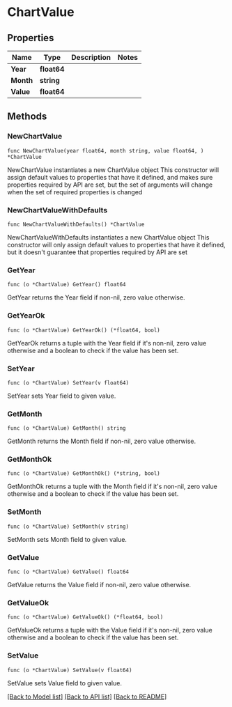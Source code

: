 # ChartValue

## Properties

Name | Type | Description | Notes
------------ | ------------- | ------------- | -------------
**Year** | **float64** |  | 
**Month** | **string** |  | 
**Value** | **float64** |  | 

## Methods

### NewChartValue

`func NewChartValue(year float64, month string, value float64, ) *ChartValue`

NewChartValue instantiates a new ChartValue object
This constructor will assign default values to properties that have it defined,
and makes sure properties required by API are set, but the set of arguments
will change when the set of required properties is changed

### NewChartValueWithDefaults

`func NewChartValueWithDefaults() *ChartValue`

NewChartValueWithDefaults instantiates a new ChartValue object
This constructor will only assign default values to properties that have it defined,
but it doesn't guarantee that properties required by API are set

### GetYear

`func (o *ChartValue) GetYear() float64`

GetYear returns the Year field if non-nil, zero value otherwise.

### GetYearOk

`func (o *ChartValue) GetYearOk() (*float64, bool)`

GetYearOk returns a tuple with the Year field if it's non-nil, zero value otherwise
and a boolean to check if the value has been set.

### SetYear

`func (o *ChartValue) SetYear(v float64)`

SetYear sets Year field to given value.


### GetMonth

`func (o *ChartValue) GetMonth() string`

GetMonth returns the Month field if non-nil, zero value otherwise.

### GetMonthOk

`func (o *ChartValue) GetMonthOk() (*string, bool)`

GetMonthOk returns a tuple with the Month field if it's non-nil, zero value otherwise
and a boolean to check if the value has been set.

### SetMonth

`func (o *ChartValue) SetMonth(v string)`

SetMonth sets Month field to given value.


### GetValue

`func (o *ChartValue) GetValue() float64`

GetValue returns the Value field if non-nil, zero value otherwise.

### GetValueOk

`func (o *ChartValue) GetValueOk() (*float64, bool)`

GetValueOk returns a tuple with the Value field if it's non-nil, zero value otherwise
and a boolean to check if the value has been set.

### SetValue

`func (o *ChartValue) SetValue(v float64)`

SetValue sets Value field to given value.



[[Back to Model list]](../README.md#documentation-for-models) [[Back to API list]](../README.md#documentation-for-api-endpoints) [[Back to README]](../README.md)


